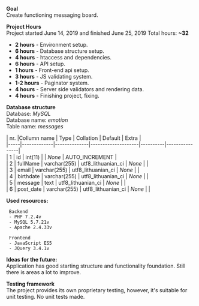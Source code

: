 **Goal**<br>
Create functioning messaging board.

**Project Hours**<br>
Project started June  14, 2019 and finished June 25, 2019 Total hours: **~32**

 - **2 hours** - Environment setup.
 - **6 hours** - Database structure setup.
 - **4 hours** - htaccess and dependencies.
 - **6 hours** - API setup.
 - **1 hours** - Front-end api setup.
 - **3 hours** - JS validating system.
 - **1-2 hours** - Paginator system.
 - **4 hours** - Server side validators and rendering data.
 - **4 hours** - Finishing project, fixing.

**Database structure**<br>
Database: *MySQL*<br>
Database name: *emotion*<br>
Table name: *messages*<br>

| nr. |Collumn name | Type         | Collation          |  Default | Extra          |<br>
|-----|-------------|--------------|--------------------|----------|----------------|<br>
| 1   | id          | int(11)      |                    | _None_   | AUTO_INCREMENT |<br>
| 2   | fullName    | varchar(255) | utf8_lithuanian_ci | _None_   |                |<br>
| 3   | email       | varchar(255) | utf8_lithuanian_ci | _None_   |                |<br>
| 4   | birthdate   | varchar(255) | utf8_lithuanian_ci | _None_   |                |<br>
| 5   | message     | text         | utf8_lithuanian_ci | _None_   |                |<br>
| 6   | post_date   | varchar(255) | utf8_lithuanian_ci | _None_   |                |<br>

**Used resources:**

     Backend
     - PHP 7.2.4v
     - MySQL 5.7.21v
     - Apache 2.4.33v

	 Frontend
	 - JavaScript ES5
	 - JQuery 3.4.1v

**Ideas for the future:**<br>
Application has good starting structure and functionality foundation. Still there is areas a lot to improve.

**Testing framework**<br>
The project provides its own proprietary testing, however, it's suitable for unit testing. No unit tests made.